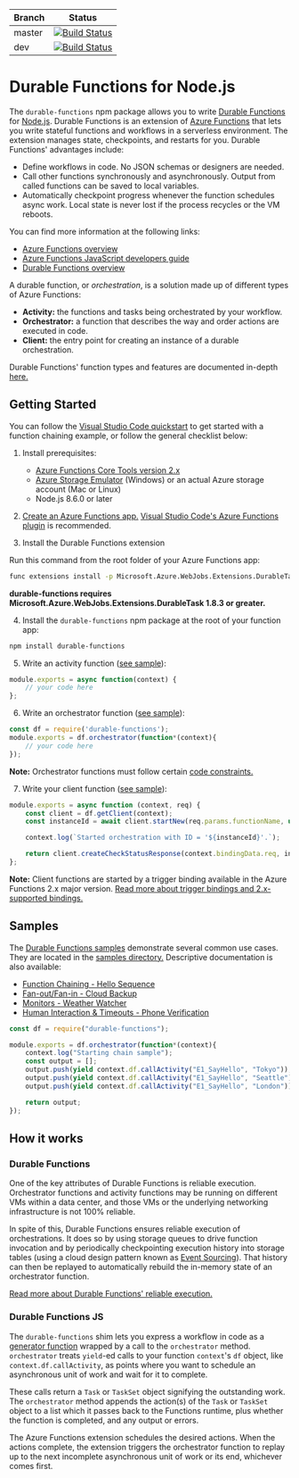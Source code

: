 |Branch|Status|
|---|---|
|master|[![Build Status](https://azfunc.visualstudio.com/Azure%20Functions/_apis/build/status/Azure.azure-functions-durable-js?branchName=master)](https://azfunc.visualstudio.com/Azure%20Functions/_build/latest?definitionId=13&branchName=master)|
|dev|[![Build Status](https://azfunc.visualstudio.com/Azure%20Functions/_apis/build/status/Azure.azure-functions-durable-js?branchName=dev)](https://azfunc.visualstudio.com/Azure%20Functions/_build/latest?definitionId=13&branchName=dev)|

# Durable Functions for Node.js

The `durable-functions` npm package allows you to write [Durable Functions](https://docs.microsoft.com/en-us/azure/azure-functions/durable/durable-functions-overview) for [Node.js](https://docs.microsoft.com/en-us/azure/azure-functions/functions-reference-node). Durable Functions is an extension of [Azure Functions](https://docs.microsoft.com/en-us/azure/azure-functions/functions-overview) that lets you write stateful functions and workflows in a serverless environment. The extension manages state, checkpoints, and restarts for you. Durable Functions' advantages include:

* Define workflows in code. No JSON schemas or designers are needed.
* Call other functions synchronously and asynchronously. Output from called functions can be saved to local variables.
* Automatically checkpoint progress whenever the function schedules async work. Local state is never lost if the process recycles or the VM reboots.

You can find more information at the following links:

* [Azure Functions overview](https://docs.microsoft.com/en-us/azure/azure-functions/functions-overview)
* [Azure Functions JavaScript developers guide](https://docs.microsoft.com/en-us/azure/azure-functions/functions-reference-node)
* [Durable Functions overview](https://docs.microsoft.com/en-us/azure/azure-functions/durable/durable-functions-overview)

A durable function, or _orchestration_, is a solution made up of different types of Azure Functions:

* **Activity:** the functions and tasks being orchestrated by your workflow.
* **Orchestrator:** a function that describes the way and order actions are executed in code.
* **Client:** the entry point for creating an instance of a durable orchestration.

Durable Functions' function types and features are documented in-depth [here.](https://docs.microsoft.com/en-us/azure/azure-functions/durable/durable-functions-types-features-overview)

## Getting Started

You can follow the [Visual Studio Code quickstart](https://docs.microsoft.com/en-us/azure/azure-functions/durable/quickstart-js-vscode) to get started with a function chaining example, or follow the general checklist below:

1. Install prerequisites:
    - [Azure Functions Core Tools version 2.x](https://docs.microsoft.com/en-us/azure/azure-functions/functions-run-local#install-the-azure-functions-core-tools)
    - [Azure Storage Emulator](https://docs.microsoft.com/en-us/azure/storage/common/storage-use-emulator) (Windows) or an actual Azure storage account (Mac or Linux)
    - Node.js 8.6.0 or later

2. [Create an Azure Functions app.](https://docs.microsoft.com/en-us/azure/azure-functions/functions-create-first-function-vs-code) [Visual Studio Code's Azure Functions plugin](https://code.visualstudio.com/tutorials/functions-extension/getting-started) is recommended.

3. Install the Durable Functions extension

Run this command from the root folder of your Azure Functions app:
```bash
func extensions install -p Microsoft.Azure.WebJobs.Extensions.DurableTask -v 1.8.3
```

**durable-functions requires Microsoft.Azure.WebJobs.Extensions.DurableTask 1.8.3 or greater.**

4. Install the `durable-functions` npm package at the root of your function app:

```bash
npm install durable-functions
```

5. Write an activity function ([see sample](./samples/E1_SayHello)):
```javascript
module.exports = async function(context) {
    // your code here
};
```

6. Write an orchestrator function ([see sample](./samples/E1_HelloSequence)):

```javascript
const df = require('durable-functions');
module.exports = df.orchestrator(function*(context){
    // your code here
});
```

**Note:** Orchestrator functions must follow certain [code constraints.](https://docs.microsoft.com/en-us/azure/azure-functions/durable-functions-checkpointing-and-replay#orchestrator-code-constraints)

7. Write your client function ([see sample](./samples/HttpStart/)):
```javascript
module.exports = async function (context, req) {
    const client = df.getClient(context);
    const instanceId = await client.startNew(req.params.functionName, undefined, req.body);

    context.log(`Started orchestration with ID = '${instanceId}'.`);

    return client.createCheckStatusResponse(context.bindingData.req, instanceId);
};
```

**Note:** Client functions are started by a trigger binding available in the Azure Functions 2.x major version. [Read more about trigger bindings and 2.x-supported bindings.](https://docs.microsoft.com/en-us/azure/azure-functions/functions-triggers-bindings#overview)

## Samples

The [Durable Functions samples](https://docs.microsoft.com/en-us/azure/azure-functions/durable-functions-install) demonstrate several common use cases. They are located in the [samples directory.](./samples/) Descriptive documentation is also available:

* [Function Chaining - Hello Sequence](https://docs.microsoft.com/en-us/azure/azure-functions/durable-functions-sequence)
* [Fan-out/Fan-in - Cloud Backup](https://docs.microsoft.com/en-us/azure/azure-functions/durable-functions-cloud-backup)
* [Monitors - Weather Watcher](https://docs.microsoft.com/en-us/azure/azure-functions/durable-functions-monitor)
* [Human Interaction & Timeouts - Phone Verification](https://docs.microsoft.com/en-us/azure/azure-functions/durable-functions-phone-verification)

```javascript
const df = require("durable-functions");

module.exports = df.orchestrator(function*(context){
    context.log("Starting chain sample");
    const output = [];
    output.push(yield context.df.callActivity("E1_SayHello", "Tokyo"));
    output.push(yield context.df.callActivity("E1_SayHello", "Seattle"));
    output.push(yield context.df.callActivity("E1_SayHello", "London"));

    return output;
});
```

## How it works

### Durable Functions
One of the key attributes of Durable Functions is reliable execution. Orchestrator functions and activity functions may be running on different VMs within a data center, and those VMs or the underlying networking infrastructure is not 100% reliable.

In spite of this, Durable Functions ensures reliable execution of orchestrations. It does so by using storage queues to drive function invocation and by periodically checkpointing execution history into storage tables (using a cloud design pattern known as [Event Sourcing](https://docs.microsoft.com/azure/architecture/patterns/event-sourcing)). That history can then be replayed to automatically rebuild the in-memory state of an orchestrator function.

[Read more about Durable Functions' reliable execution.](https://docs.microsoft.com/en-us/azure/azure-functions/durable/durable-functions-checkpointing-and-replay)

### Durable Functions JS

The `durable-functions` shim lets you express a workflow in code as a [generator function](https://developer.mozilla.org/en-US/docs/Web/JavaScript/Guide/Iterators_and_Generators) wrapped by a call to the `orchestrator` method. `orchestrator` treats `yield`-ed calls to your function `context`'s `df` object, like `context.df.callActivity`, as points where you want to schedule an asynchronous unit of work and wait for it to complete.

These calls return a `Task` or `TaskSet` object signifying the outstanding work. The `orchestrator` method appends the action(s) of the `Task` or `TaskSet` object to a list which it passes back to the Functions runtime, plus whether the function is completed, and any output or errors.

The Azure Functions extension schedules the desired actions. When the actions complete, the extension triggers the orchestrator function to replay up to the next incomplete asynchronous unit of work or its end, whichever comes first.
